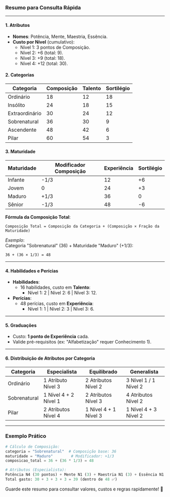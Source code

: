 ### **Resumo para Consulta Rápida**  
---

#### **1. Atributos**  
- **Nomes**: Potência, Mente, Maestria, Essência.  
- **Custo por Nível** (cumulativo):  
  - Nível 1: 3 pontos de Composição.  
  - Nível 2: +6 (total: 9).  
  - Nível 3: +9 (total: 18).  
  - Nível 4: +12 (total: 30).  

#### **2. Categorias**  
| Categoria       | Composição | Talento | Sortilégio |  
|-----------------|------------|---------|------------|  
| Ordinário       | 18         | 12      | 18         |  
| Insólito        | 24         | 18      | 15         |  
| Extraordinário  | 30         | 24      | 12         |  
| Sobrenatural    | 36         | 30      | 9          |  
| Ascendente      | 48         | 42      | 6          |  
| Pilar           | 60         | 54      | 3          |  

#### **3. Maturidade**  
| Maturidade | Modificador Composição | Experiência | Sortilégio |  
|------------|-------------------------|-------------|------------|  
| Infante    | -1/3                   | 12          | +6         |  
| Jovem      | 0                      | 24          | +3         |  
| Maduro     | +1/3                   | 36          | 0          |  
| Sênior     | -1/3                   | 48          | -6         |  

**Fórmula da Composição Total**:  
```  
Composição Total = Composição da Categoria + (Composição × Fração da Maturidade)  
```  
*Exemplo*:  
Categoria "Sobrenatural" (36) + Maturidade "Maduro" (+1/3):  
```  
36 + (36 × 1/3) = 48  
```  

---

#### **4. Habilidades e Perícias**  
- **Habilidades**:  
  - 16 habilidades, custo em **Talento**:  
    - Nível 1: 2 | Nível 2: 6 | Nível 3: 12.  
- **Perícias**:  
  - 48 perícias, custo em **Experiência**:  
    - Nível 1: 1 | Nível 2: 3 | Nível 3: 6.  

---

#### **5. Graduações**  
- Custo: **1 ponto de Experiência** cada.  
- Valide pré-requisitos (ex: "Alfabetização" requer Conhecimento 1).  

---

#### **6. Distribuição de Atributos por Categoria**  
| Categoria       | Especialista          | Equilibrado             | Generalista              |  
|-----------------|-----------------------|-------------------------|--------------------------|  
| Ordinário       | 1 Atributo Nível 3    | 2 Atributos Nível 2     | 3 Nível 1 / 1 Nível 2    |  
| Sobrenatural    | 1 Nível 4 + 2 Nível 1 | 2 Atributos Nível 3     | 4 Atributos Nível 2      |  
| Pilar           | 2 Atributos Nível 4   | 1 Nível 4 + 1 Nível 3   | 1 Nível 4 + 3 Nível 2    |  

---

### **Exemplo Prático**  
```python  
# Cálculo de Composição:  
categoria = "Sobrenatural"  # Composição base: 36  
maturidade = "Maduro"        # Modificador: +1/3  
composicao_total = 36 + (36 * 1/3) = 48  

# Atributos (Especialista):  
Potência N4 (30 pontos) + Mente N1 (3) + Maestria N1 (3) + Essência N1 (3)  
Total gasto: 30 + 3 + 3 + 3 = 39 (dentro de 48 ✅)  
```  

Guarde este resumo para consultar valores, custos e regras rapidamente! 📜